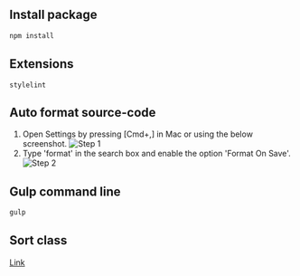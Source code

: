 ## Install package
```javascript
npm install
```
## Extensions
```
stylelint
```

## Auto format source-code
1. Open Settings by pressing [Cmd+,] in Mac or using the below screenshot.
![Step 1](https://i.stack.imgur.com/a8ylz.png)
2. Type 'format' in the search box and enable the option 'Format On Save'.
![Step 2](https://i.stack.imgur.com/H8fpQ.png)
## Gulp command line
```javascript
gulp
```
## Sort class
[Link](https://github.com/xuanhien091/lp-basic/blob/master/docs/smacss.md)
